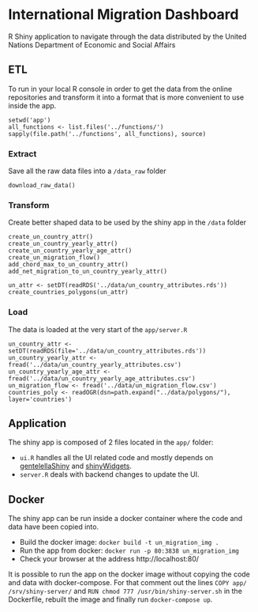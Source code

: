 # International Migration Dashboard

R Shiny application to navigate through the data distributed by the United Nations Department of Economic and Social Affairs

## ETL

To run in your local R console in order to get the data from the online repositories and transform it into a format that is more convenient to use inside the app.

```{r}
setwd('app')
all_functions <- list.files('../functions/')
sapply(file.path('../functions', all_functions), source)
```

### Extract

Save all the raw data files into a `/data_raw` folder

```{r}
download_raw_data()
```

### Transform

Create better shaped data to be used by the shiny app in the `/data` folder

```{r}
create_un_country_attr()
create_un_country_yearly_attr()
create_un_country_yearly_age_attr()
create_un_migration_flow()
add_chord_max_to_un_country_attr()
add_net_migration_to_un_country_yearly_attr()

un_attr <- setDT(readRDS('../data/un_country_attributes.rds'))
create_countries_polygons(un_attr)
```

### Load

The data is loaded at the very start of the `app/server.R`

```{r}
un_country_attr <- setDT(readRDS(file='../data/un_country_attributes.rds'))
un_country_yearly_attr <- fread('../data/un_country_yearly_attributes.csv')
un_country_yearly_age_attr <- fread('../data/un_country_yearly_age_attributes.csv')
un_migration_flow <- fread('../data/un_migration_flow.csv')
countries_poly <- readOGR(dsn=path.expand("../data/polygons/"), layer='countries')
```


## Application

The shiny app is composed of 2 files located in the `app/` folder:
* `ui.R` handles all the UI related code and mostly depends on [gentelellaShiny](http://code.markedmondson.me/gentelellaShiny/) and [shinyWidgets](https://dreamrs.github.io/shinyWidgets/index.html).
* `server.R` deals with backend changes to update the UI.

## Docker

The shiny app can be run inside a docker container where the code and data have been copied into.

* Build the docker image: `docker build -t un_migration_img .`
* Run the app from docker: `docker run -p 80:3838 un_migration_img`
* Check your browser at the address http://localhost:80/

It is possible to run the app on the docker image without copying the code and data with docker-compose. 
For that comment out the lines `COPY app/ /srv/shiny-server/` and `RUN chmod 777 /usr/bin/shiny-server.sh` in the Dockerfile, rebuilt the image and finally run `docker-compose up`.
